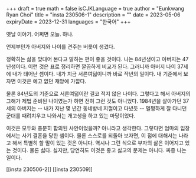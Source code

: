 +++
draft = true
math = false
isCJKLanguage = true
author = "Eunkwang Ryan Choi"
title = "insta 230506-1"
description = ""
date = 2023-05-06
expiryDate = 2023-12-31
languages = "한국어"
+++

옛날 이야기. 어쩌면 오늘. 하나.  
  
언제부턴가 아버지와 나이를 견주는 버릇이 생겼다.  
  
정확히는 삶을 맞대어 본다고 말하는 편이 좋을 것이다. 나는 84년생이고 아버지는 47년생이다. 이런 것은 표로 정리하면 깔끔하게 비교가 된다. 그러니까 아버지 나이 37세에 내가 태어난 셈이다. 내가 지금 서른여덟이니까 바로 작년의 일이다. 내 기준에서 보자면 이것은 예고 없던 재앙에 가깝다.  
  
물론 84년도의 기준으로 서른여덟이란 결코 적지 않은 나이다. 그렇다고 해서 아버지의 그해가 제법 준비된 나이였는가 하면 전혀 그런 것도 아니었다. 1984년을 살아가던 37세의 아버지는 -- 내가 지난 몇 년간 동네방네 지껄이고 다녔듯 -- 멀쩡하게 잘 다니던 군대를 때려치우고 나와서는 개고생을 하고 있는 마당이었다.  
  
이것은 모두와 충분히 합의된 사안이었을까? 아니라고 생각한다. 그렇다면 엄마의 입장에서는 사기 결혼을 당한 셈이다. 물론 스스로를 되돌아 보자면, 이 점에 대해서는 나라고 해서 특별히 할 말이 있는 것은 아니다. 역시나 그런 식으로 부자의 삶은 이어지고 있는 것이다. 물론 싫다. 싫지만, 당연히도 이것은 좋고 싫고의 문제는 아니다. 짜증 나는 일이다.

[[insta 230506-2]]
[[insta 230509]]